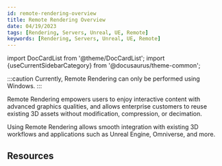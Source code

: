 ```yaml
---
id: remote-rendering-overview
title: Remote Rendering Overview
date: 04/19/2023
tags: [Rendering, Servers, Unreal, UE, Remote]
keywords: [Rendering, Servers, Unreal, UE, Remote]
---
```


import DocCardList from '@theme/DocCardList';
import {useCurrentSidebarCategory} from '@docusaurus/theme-common';

:::caution
Currently, Remote Rendering can only be performed using Windows.
:::

Remote Rendering empowers users to enjoy interactive content with advanced graphics
qualities, and allows enterprise customers to reuse existing 3D assets without modification,
compression, or decimation.

Using Remote Rendering allows smooth integration with existing 3D workflows and applications
such as Unreal Engine, Omniverse, and more.

## Resources

<DocCardList items={useCurrentSidebarCategory().items}/>

